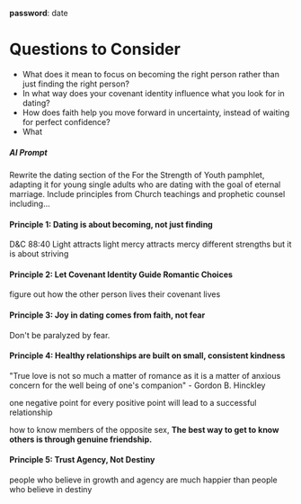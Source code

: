 
**password**: date


# Questions to Consider
- What does it mean to focus on becoming the right person rather than just finding the right person?
- In what way does your covenant identity influence what you look for in dating?
- How does faith help you move forward in uncertainty, instead of waiting for perfect confidence?
- What 


##### AI Prompt
Rewrite the dating section of the For the Strength of Youth pamphlet, adapting it for young single adults who are dating with the goal of eternal marriage. Include principles from Church teachings and prophetic counsel including...


#### Principle 1: Dating is about becoming, not just finding
D&C 88:40
Light attracts light
mercy attracts mercy
different strengths but it is about striving

#### Principle 2: Let Covenant Identity Guide Romantic Choices
figure out how the other person lives their covenant lives


#### Principle 3: Joy in dating comes from faith, not fear
Don't be paralyzed by fear. 

#### Principle 4: Healthy relationships are built on small, consistent kindness
"True love is not so much a matter of romance as it is a matter of anxious concern for the well being of one's companion" - Gordon B. Hinckley

one negative point for every positive point will lead to a successful relationship

how to know members of the opposite sex, **The best way to get to know others is through genuine friendship.**

#### Principle 5: Trust Agency, Not Destiny
people who believe in growth and agency are much happier than people who believe in destiny

